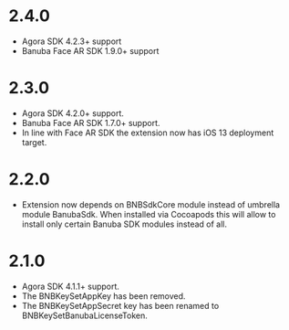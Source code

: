 # 2.4.0
* Agora SDK 4.2.3+ support
* Banuba Face AR SDK 1.9.0+ support

# 2.3.0
* Agora SDK 4.2.0+ support.
* Banuba Face AR SDK 1.7.0+ support.
* In line with Face AR SDK the extension now has iOS 13 deployment target.

# 2.2.0
* Extension now depends on BNBSdkCore module instead of umbrella module BanubaSdk. When installed via Cocoapods this will allow to install only certain Banuba SDK modules instead of all.

# 2.1.0
* Agora SDK 4.1.1+ support.
* The BNBKeySetAppKey has been removed.
* The BNBKeySetAppSecret key has been renamed to BNBKeySetBanubaLicenseToken.